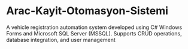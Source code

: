 # Arac-Kayit-Otomasyon-Sistemi
A vehicle registration automation system developed using C# Windows Forms and Microsoft SQL Server (MSSQL). Supports CRUD operations, database integration, and user management
